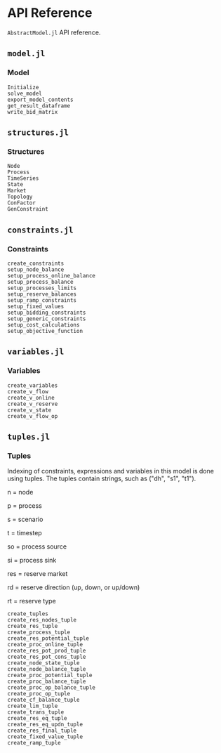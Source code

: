 # API Reference
`AbstractModel.jl` API reference.

## `model.jl`
### Model
```@docs
Initialize
solve_model
export_model_contents
get_result_dataframe
write_bid_matrix
```

## `structures.jl`
### Structures
```@docs
Node
Process
TimeSeries
State
Market
Topology
ConFactor
GenConstraint
```

## `constraints.jl`
### Constraints
```@docs
create_constraints
setup_node_balance
setup_process_online_balance
setup_process_balance
setup_processes_limits
setup_reserve_balances
setup_ramp_constraints
setup_fixed_values
setup_bidding_constraints
setup_generic_constraints
setup_cost_calculations
setup_objective_function
```

## `variables.jl`
### Variables
```@docs
create_variables
create_v_flow
create_v_online
create_v_reserve
create_v_state
create_v_flow_op
```

## `tuples.jl`
### Tuples
Indexing of constraints, expressions and variables in this model is done using tuples. The tuples contain strings, such as ("dh", "s1", "t1"). 

n = node

p = process

s = scenario

t = timestep

so = process source

si = process sink

res = reserve market

rd = reserve direction (up, down, or up/down)

rt = reserve type

```@docs
create_tuples
create_res_nodes_tuple
create_res_tuple
create_process_tuple
create_res_potential_tuple
create_proc_online_tuple
create_res_pot_prod_tuple
create_res_pot_cons_tuple
create_node_state_tuple
create_node_balance_tuple
create_proc_potential_tuple
create_proc_balance_tuple
create_proc_op_balance_tuple
create_proc_op_tuple
create_cf_balance_tuple
create_lim_tuple
create_trans_tuple
create_res_eq_tuple
create_res_eq_updn_tuple
create_res_final_tuple
create_fixed_value_tuple
create_ramp_tuple
```



